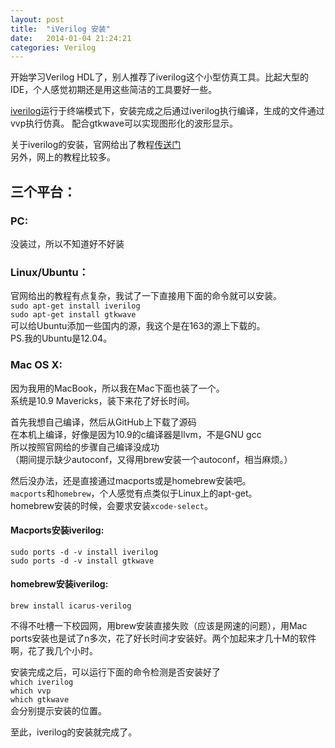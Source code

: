 ```yaml
---
layout: post
title:  "iVerilog 安装"
date:   2014-01-04 21:24:21
categories: Verilog
---
```


开始学习Verilog HDL了，别人推荐了iverilog这个小型仿真工具。比起大型的IDE，个人感觉初期还是用这些简洁的工具要好一些。  

[iverilog](http://iverilog.icarus.com/)运行于终端模式下，安装完成之后通过iverilog执行编译，生成的文件通过vvp执行仿真。
配合gtkwave可以实现图形化的波形显示。  

关于iverilog的安装，官网给出了教程[传送门](http://iverilog.wikia.com/wiki/Installation_Guide)  
另外，网上的教程比较多。  

## 三个平台：  
### PC:
没装过，所以不知道好不好装  

### Linux/Ubuntu：
官网给出的教程有点复杂，我试了一下直接用下面的命令就可以安装。  
`sudo apt-get install iverilog`  
`sudo apt-get install gtkwave`  
可以给Ubuntu添加一些国内的源，我这个是在163的源上下载的。  
PS.我的Ubuntu是12.04。  

### Mac OS X:
因为我用的MacBook，所以我在Mac下面也装了一个。  
系统是10.9 Mavericks，装下来花了好长时间。  

首先我想自己编译，然后从GitHub上下载了源码  
在本机上编译，好像是因为10.9的c编译器是llvm，不是GNU gcc  
所以按照官网给的步骤自己编译没成功  
（期间提示缺少autoconf，又得用brew安装一个autoconf，相当麻烦。）  

然后没办法，还是直接通过macports或是homebrew安装吧。  
`macports`和`homebrew`，个人感觉有点类似于Linux上的apt-get。  
homebrew安装的时候，会要求安装`xcode-select`。  

#### Macports安装iverilog:
`sudo ports -d -v install iverilog`  
`sudo ports -d -v install gtkwave`  

#### homebrew安装iverilog:
`brew install icarus-verilog`  

不得不吐槽一下校园网，用brew安装直接失败（应该是网速的问题），用Mac ports安装也是试了n多次，花了好长时间才安装好。两个加起来才几十M的软件啊，花了我几个小时。  

安装完成之后，可以运行下面的命令检测是否安装好了  
`which iverilog`  
`which vvp`  
`which gtkwave`  
会分别提示安装的位置。  

至此，iverilog的安装就完成了。  
